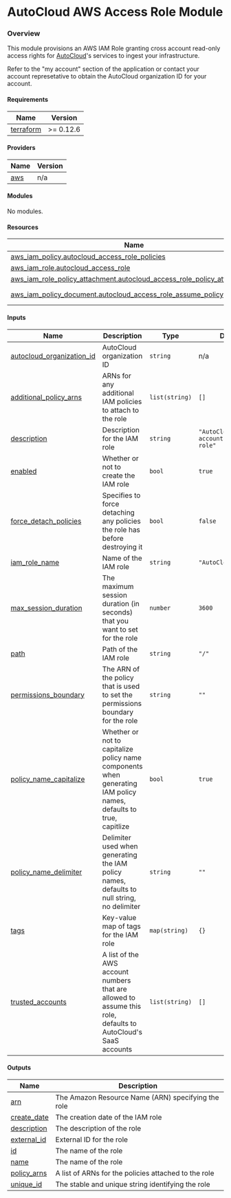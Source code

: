 <!-- BEGIN_TF_DOCS -->
AutoCloud AWS Access Role Module
================================

### Overview

This module provisions an AWS IAM Role granting cross account read-only access rights for [AutoCloud](https://autocloud.dev)'s services to ingest your infrastructure.

Refer to the "my account" section of the application or contact your account represetative to obtain the AutoCloud organization ID for your account.

#### Requirements

| Name | Version |
|------|---------|
| <a name="requirement_terraform"></a> [terraform](#requirement_terraform) | >= 0.12.6 |

#### Providers

| Name | Version |
|------|---------|
| <a name="provider_aws"></a> [aws](#provider_aws) | n/a |

#### Modules

No modules.

#### Resources

| Name | Type |
|------|------|
| [aws_iam_policy.autocloud_access_role_policies](https://registry.terraform.io/providers/hashicorp/aws/latest/docs/resources/iam_policy) | resource |
| [aws_iam_role.autocloud_access_role](https://registry.terraform.io/providers/hashicorp/aws/latest/docs/resources/iam_role) | resource |
| [aws_iam_role_policy_attachment.autocloud_access_role_policy_attachments](https://registry.terraform.io/providers/hashicorp/aws/latest/docs/resources/iam_role_policy_attachment) | resource |
| [aws_iam_policy_document.autocloud_access_role_assume_policy](https://registry.terraform.io/providers/hashicorp/aws/latest/docs/data-sources/iam_policy_document) | data source |

#### Inputs

| Name | Description | Type | Default | Required |
|------|-------------|------|---------|:--------:|
| <a name="input_autocloud_organization_id"></a> [autocloud_organization_id](#input_autocloud_organization_id) | AutoCloud organization ID | `string` | n/a | yes |
| <a name="input_additional_policy_arns"></a> [additional_policy_arns](#input_additional_policy_arns) | ARNs for any additional IAM policies to attach to the role | `list(string)` | `[]` | no |
| <a name="input_description"></a> [description](#input_description) | Description for the IAM role | `string` | `"AutoCloud cross-account access role"` | no |
| <a name="input_enabled"></a> [enabled](#input_enabled) | Whether or not to create the IAM role | `bool` | `true` | no |
| <a name="input_force_detach_policies"></a> [force_detach_policies](#input_force_detach_policies) | Specifies to force detaching any policies the role has before destroying it | `bool` | `false` | no |
| <a name="input_iam_role_name"></a> [iam_role_name](#input_iam_role_name) | Name of the IAM role | `string` | `"AutoCloudReadOnly"` | no |
| <a name="input_max_session_duration"></a> [max_session_duration](#input_max_session_duration) | The maximum session duration (in seconds) that you want to set for the role | `number` | `3600` | no |
| <a name="input_path"></a> [path](#input_path) | Path of the IAM role | `string` | `"/"` | no |
| <a name="input_permissions_boundary"></a> [permissions_boundary](#input_permissions_boundary) | The ARN of the policy that is used to set the permissions boundary for the role | `string` | `""` | no |
| <a name="input_policy_name_capitalize"></a> [policy_name_capitalize](#input_policy_name_capitalize) | Whether or not to capitalize policy name components when generating IAM policy names, defaults to true, capitlize | `bool` | `true` | no |
| <a name="input_policy_name_delimiter"></a> [policy_name_delimiter](#input_policy_name_delimiter) | Delimiter used when generating the IAM policy names, defaults to null string, no delimiter | `string` | `""` | no |
| <a name="input_tags"></a> [tags](#input_tags) | Key-value map of tags for the IAM role | `map(string)` | `{}` | no |
| <a name="input_trusted_accounts"></a> [trusted_accounts](#input_trusted_accounts) | A list of the AWS account numbers that are allowed to assume this role, defaults to AutoCloud's SaaS accounts | `list(string)` | `[]` | no |

#### Outputs

| Name | Description |
|------|-------------|
| <a name="output_arn"></a> [arn](#output_arn) | The Amazon Resource Name (ARN) specifying the role |
| <a name="output_create_date"></a> [create_date](#output_create_date) | The creation date of the IAM role |
| <a name="output_description"></a> [description](#output_description) | The description of the role |
| <a name="output_external_id"></a> [external_id](#output_external_id) | External ID for the role |
| <a name="output_id"></a> [id](#output_id) | The name of the role |
| <a name="output_name"></a> [name](#output_name) | The name of the role |
| <a name="output_policy_arns"></a> [policy_arns](#output_policy_arns) | A list of ARNs for the policies attached to the role |
| <a name="output_unique_id"></a> [unique_id](#output_unique_id) | The stable and unique string identifying the role |
<!-- END_TF_DOCS -->